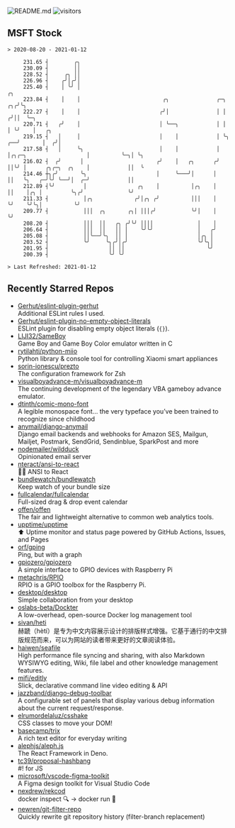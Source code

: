 ![README.md](https://github.com/Gerhut/Gerhut/workflows/README.md/badge.svg)
![visitors](https://visitors.vercel.app/Gerhut/Gerhut?token=8cf69d1f6813d272ef062726b6070c9be4ff72038cfe5a7ded7384a8da65d866)

## MSFT Stock

```
> 2020-08-20 - 2021-01-12

     231.65 ┤        ╭╮                                                                                          
     230.09 ┤        ││                                                                                          
     228.52 ┤     ╭╮ ││                                                                                          
     226.96 ┤    ╭╯│╭╯│                                                                                          
     225.40 ┤    │ ╰╯ │                                                                              ╭╮          
     223.84 ┤    │    │                          ╭╮               ╭─╮                             ╭╮╭╯╰╮         
     222.27 ┤    │    │                         ╭╯│               │ │                            ╭╯││  ╰─╮       
     220.71 ┤   ╭╯    │                         │ ╰──╮            │ │                            │ ╰╯    │   ╭╮  
     219.15 ┤   │     │                         │    │            │ ╰╮                        ╭──╯       │  ╭╯│  
     217.58 ┤   │     ╰╮                        │    │            │  │╭╮╭─╮                   │          ╰─╮│ ╰╮ 
     216.02 ┤  ╭╯      │                       ╭╯    │   ╭╮      ╭╯  ││╰╯ │      ╭╮╭─╮  ╭╮    │            ││  ╰ 
     214.46 ┼╮╭╯       ╰╮                      │     ╰───╯│      │   ││   ╰╮   ╭─╯╰╯ ╰──╯│  ╭─╯            ││    
     212.89 ┤╰╯         │                ╭╮    │          │╭╮    │   ││    │╭╮ │         ╰╮╭╯              ╰╯    
     211.33 ┤           │╭╮             ╭╯│╭╮ ╭╯          │││    │   ╰╯    ╰╯╰╮│          ╰╯                     
     209.77 ┤           │││  ╭╮       ╭╮│ │││╭╯           ╰╯│    │            ╰╯                                 
     208.20 ┤           │││  ││   ╭╮ ╭╯╰╯ ││││              │    │                                               
     206.64 ┤           │││  ││   ││ │    ╰╯╰╯              │   ╭╯                                               
     205.08 ┤           ││╰──╯╰╮  ││ │                      │╭╮ │                                                
     203.52 ┤           ╰╯     ╰╮╭╯│╭╯                      ╰╯╰╮│                                                
     201.95 ┤                   ││ ││                          ╰╯                                                
     200.39 ┤                   ╰╯ ╰╯                                                                            

> Last Refreshed: 2021-01-12
```

## Recently Starred Repos

- [Gerhut/eslint-plugin-gerhut](https://github.com/Gerhut/eslint-plugin-gerhut)  
  Additional ESLint rules I used.
- [Gerhut/eslint-plugin-no-empty-object-literals](https://github.com/Gerhut/eslint-plugin-no-empty-object-literals)  
  ESLint plugin for disabling empty object literals (`{}`).
- [LIJI32/SameBoy](https://github.com/LIJI32/SameBoy)  
  Game Boy and Game Boy Color emulator written in C
- [rytilahti/python-miio](https://github.com/rytilahti/python-miio)  
  Python library & console tool for controlling Xiaomi smart appliances
- [sorin-ionescu/prezto](https://github.com/sorin-ionescu/prezto)  
  The configuration framework for Zsh
- [visualboyadvance-m/visualboyadvance-m](https://github.com/visualboyadvance-m/visualboyadvance-m)  
  The continuing development of the legendary VBA gameboy advance emulator.
- [dtinth/comic-mono-font](https://github.com/dtinth/comic-mono-font)  
  A legible monospace font... the very typeface you’ve been trained to recognize since childhood
- [anymail/django-anymail](https://github.com/anymail/django-anymail)  
  Django email backends and webhooks for Amazon SES, Mailgun, Mailjet, Postmark, SendGrid, Sendinblue, SparkPost and more
- [nodemailer/wildduck](https://github.com/nodemailer/wildduck)  
  Opinionated email server
- [nteract/ansi-to-react](https://github.com/nteract/ansi-to-react)  
  :guardsman: ANSI to React
- [bundlewatch/bundlewatch](https://github.com/bundlewatch/bundlewatch)  
  Keep watch of your bundle size
- [fullcalendar/fullcalendar](https://github.com/fullcalendar/fullcalendar)  
  Full-sized drag & drop event calendar
- [offen/offen](https://github.com/offen/offen)  
  The fair and lightweight alternative to common web analytics tools. 
- [upptime/upptime](https://github.com/upptime/upptime)  
  ⬆️ Uptime monitor and status page powered by GitHub Actions, Issues, and Pages
- [orf/gping](https://github.com/orf/gping)  
  Ping, but with a graph
- [gpiozero/gpiozero](https://github.com/gpiozero/gpiozero)  
  A simple interface to GPIO devices with Raspberry Pi
- [metachris/RPIO](https://github.com/metachris/RPIO)  
  RPIO is a GPIO toolbox for the Raspberry Pi.
- [desktop/desktop](https://github.com/desktop/desktop)  
  Simple collaboration from your desktop
- [oslabs-beta/Dockter](https://github.com/oslabs-beta/Dockter)  
  A low-overhead, open-source Docker log management tool
- [sivan/heti](https://github.com/sivan/heti)  
  赫蹏（hètí）是专为中文内容展示设计的排版样式增强。它基于通行的中文排版规范而来，可以为网站的读者带来更好的文章阅读体验。
- [haiwen/seafile](https://github.com/haiwen/seafile)  
  High performance file syncing and sharing, with also Markdown WYSIWYG editing, Wiki, file label and other knowledge management features.
- [mifi/editly](https://github.com/mifi/editly)  
  Slick, declarative command line video editing & API
- [jazzband/django-debug-toolbar](https://github.com/jazzband/django-debug-toolbar)  
  A configurable set of panels that display various debug information about the current request/response.
- [elrumordelaluz/csshake](https://github.com/elrumordelaluz/csshake)  
  CSS classes to move your DOM!
- [basecamp/trix](https://github.com/basecamp/trix)  
  A rich text editor for everyday writing
- [alephjs/aleph.js](https://github.com/alephjs/aleph.js)  
  The React Framework in Deno.
- [tc39/proposal-hashbang](https://github.com/tc39/proposal-hashbang)  
  #! for JS
- [microsoft/vscode-figma-toolkit](https://github.com/microsoft/vscode-figma-toolkit)  
   A Figma design toolkit for Visual Studio Code
- [nexdrew/rekcod](https://github.com/nexdrew/rekcod)  
  docker inspect :mag: → docker run :runner:
- [newren/git-filter-repo](https://github.com/newren/git-filter-repo)  
  Quickly rewrite git repository history (filter-branch replacement)

